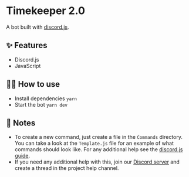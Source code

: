 # Timekeeper 2.0

A bot built with [discord.js](https://discord.js.org/#/).


## ✨ Features

- Discord.js
- JavaScript

## 💁‍♀️ How to use

- Install dependencies `yarn`
- Start the bot `yarn dev`

## 📝 Notes

- To create a new command, just create a file in the `Commands` directory. You can take a look at the `Template.js` file for an example of what commands should look like. For any additional help see the [discord.js guide](https://discordjs.guide).
- If you need any additional help with this, join our [Discord server](https://discord.gg/railway) and create a thread in the project help channel.
